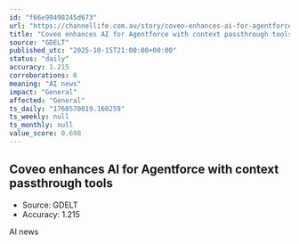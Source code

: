 ```yaml
---
id: "f66e99498245d673"
url: "https://channellife.com.au/story/coveo-enhances-ai-for-agentforce-with-context-passthrough-tools"
title: "Coveo enhances AI for Agentforce with context passthrough tools"
source: "GDELT"
published_utc: "2025-10-15T21:00:00+00:00"
status: "daily"
accuracy: 1.215
corroborations: 0
meaning: "AI news"
impact: "General"
affected: "General"
ts_daily: "1760570019.160259"
ts_weekly: null
ts_monthly: null
value_score: 0.698
---
```

## Coveo enhances AI for Agentforce with context passthrough tools

- Source: GDELT
- Accuracy: 1.215

AI news
